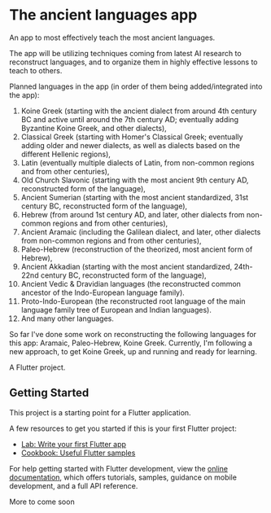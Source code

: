 # The ancient languages app
An app to most effectively teach the most ancient languages.

The app will be utilizing techniques coming from latest AI research to reconstruct languages, and to organize them in highly effective lessons to teach to others.

Planned languages in the app (in order of them being added/integrated into the app): 
1. Koine Greek (starting with the ancient dialect from around 4th century BC and active until around the 7th century AD; eventually adding Byzantine Koine Greek, and other dialects), 
2. Classical Greek (starting with Homer's Classical Greek; eventually adding older and newer dialects, as well as dialects based on the different Hellenic regions), 
3. Latin (eventually multiple dialects of Latin, from non-common regions and from other centuries), 
7. Old Church Slavonic (starting with the most ancient 9th century AD, reconstructed form of the language), 
8. Ancient Sumerian (starting with the most ancient standardized, 31st century BC, reconstructed form of the language),
4. Hebrew (from around 1st century AD, and later, other dialects from non-common regions and from other centuries), 
5. Ancient Aramaic (including the Galilean dialect, and later, other dialects from non-common regions and from other centuries), 
6. Paleo-Hebrew (reconstruction of the theorized, most ancient form of Hebrew), 
9. Ancient Akkadian (starting with the most ancient standardized, 24th-22nd century BC, reconstructed form of the language),
10. Ancient Vedic & Dravidian languages (the reconstructed common ancestor of the Indo-European language family).
10. Proto-Indo-European (the reconstructed root language of the main language family tree of European and Indian languages).
10. And many other languages.

So far I've done some work on reconstructing the following languages for this app: Aramaic, Paleo-Hebrew, Koine Greek.
Currently, I'm following a new approach, to get Koine Greek, up and running and ready for learning.

A Flutter project.

## Getting Started

This project is a starting point for a Flutter application.

A few resources to get you started if this is your first Flutter project:

- [Lab: Write your first Flutter app](https://docs.flutter.dev/get-started/codelab)
- [Cookbook: Useful Flutter samples](https://docs.flutter.dev/cookbook)

For help getting started with Flutter development, view the
[online documentation](https://docs.flutter.dev/), which offers tutorials,
samples, guidance on mobile development, and a full API reference.


More to come soon
